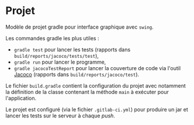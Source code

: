 # Projet 

Modèle de projet gradle pour interface graphique avec `swing`.

Les commandes gradle les plus utiles :

- `gradle test` pour lancer les tests (rapports dans `build/reports/jacoco/tests/test`),
- `gradle run` pour lancer le programme,
- `gradle jacocoTestReport` pour lancer la couverture de code via l'outil [Jacoco](https://www.eclemma.org/jacoco/) (rapports dans `build/reports/jacoco/test`). 

Le fichier `build.gradle` contient la configuration du projet avec notamment la définition de la classe contenant la méthode `main` à exécuter pour l'application.

Le projet est configuré (via le fichier `.gitlab-ci.yml`) pour produire un jar et lancer les tests sur le serveur à chaque *push*.
